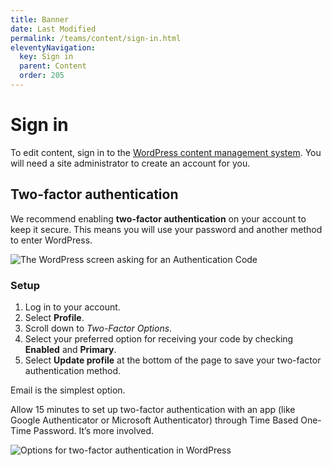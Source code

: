 ```yaml
---
title: Banner
date: Last Modified 
permalink: /teams/content/sign-in.html
eleventyNavigation:
  key: Sign in
  parent: Content
  order: 205
---
```


# Sign in

To edit content, sign in to the [WordPress content management system](https://live-covid19-ca-gov.pantheonsite.io/wp-login.php). You will need a site administrator to create an account for you.

## Two-factor authentication

We recommend enabling **two-factor authentication** on your account to keep it secure. This means you will use your password and another method to enter WordPress.

![The WordPress screen asking for an Authentication Code](https://cagov.github.io/covid19.ca.gov-site-eng-playbook//content/images/2fa-authenticate.png)

### Setup

1. Log in to your account.
2. Select **Profile**.
3. Scroll down to *Two-Factor Options*.
4. Select your preferred option for receiving your code by checking **Enabled** and **Primary**.
5. Select **Update profile** at the bottom of the page to save your two-factor authentication method.

Email is the simplest option.

Allow 15 minutes to set up two-factor authentication with an app (like Google Authenticator or Microsoft Authenticator) through Time Based One-Time Password. It’s more involved.

![Options for two-factor authentication in WordPress](https://cagov.github.io/covid19.ca.gov-site-eng-playbook//content/images/2fa-selection.png)
